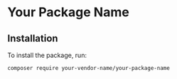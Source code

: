 # Your Package Name

## Installation

To install the package, run:

```bash
composer require your-vendor-name/your-package-name
